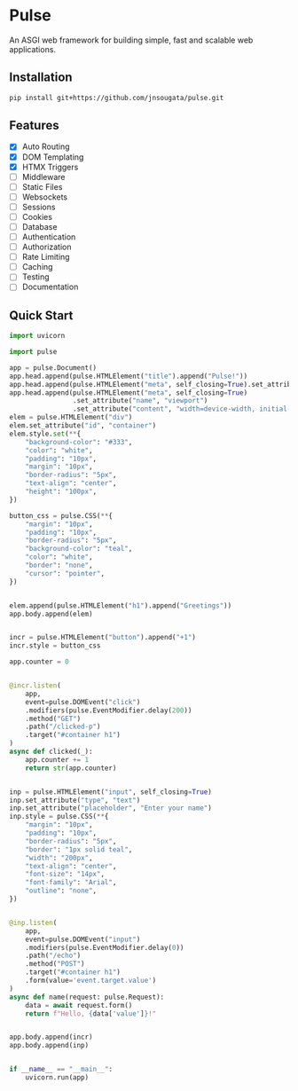 # Pulse

An ASGI web framework for building simple, fast and scalable web applications.


## Installation
```bash
pip install git+https://github.com/jnsougata/pulse.git
```

## Features
- [x] Auto Routing
- [x] DOM Templating
- [x] HTMX Triggers
- [ ] Middleware
- [ ] Static Files
- [ ] Websockets
- [ ] Sessions
- [ ] Cookies
- [ ] Database
- [ ] Authentication
- [ ] Authorization
- [ ] Rate Limiting
- [ ] Caching
- [ ] Testing
- [ ] Documentation

## Quick Start
```python
import uvicorn

import pulse

app = pulse.Document()
app.head.append(pulse.HTMLElement("title").append("Pulse!"))
app.head.append(pulse.HTMLElement("meta", self_closing=True).set_attribute("charset", "utf-8"))
app.head.append(pulse.HTMLElement("meta", self_closing=True)
                .set_attribute("name", "viewport")
                .set_attribute("content", "width=device-width, initial-scale=1.0"))
elem = pulse.HTMLElement("div")
elem.set_attribute("id", "container")
elem.style.set(**{
    "background-color": "#333",
    "color": "white",
    "padding": "10px",
    "margin": "10px",
    "border-radius": "5px",
    "text-align": "center",
    "height": "100px",
})

button_css = pulse.CSS(**{
    "margin": "10px",
    "padding": "10px",
    "border-radius": "5px",
    "background-color": "teal",
    "color": "white",
    "border": "none",
    "cursor": "pointer",
})


elem.append(pulse.HTMLElement("h1").append("Greetings"))
app.body.append(elem)


incr = pulse.HTMLElement("button").append("+1")
incr.style = button_css

app.counter = 0


@incr.listen(
    app,
    event=pulse.DOMEvent("click")
    .modifiers(pulse.EventModifier.delay(200))
    .method("GET")
    .path("/clicked-p")
    .target("#container h1")
)
async def clicked(_):
    app.counter += 1
    return str(app.counter)


inp = pulse.HTMLElement("input", self_closing=True)
inp.set_attribute("type", "text")
inp.set_attribute("placeholder", "Enter your name")
inp.style = pulse.CSS(**{
    "margin": "10px",
    "padding": "10px",
    "border-radius": "5px",
    "border": "1px solid teal",
    "width": "200px",
    "text-align": "center",
    "font-size": "14px",
    "font-family": "Arial",
    "outline": "none",
})


@inp.listen(
    app,
    event=pulse.DOMEvent("input")
    .modifiers(pulse.EventModifier.delay(0))
    .path("/echo")
    .method("POST")
    .target("#container h1")
    .form(value='event.target.value')
)
async def name(request: pulse.Request):
    data = await request.form()
    return f"Hello, {data['value']}!"


app.body.append(incr)
app.body.append(inp)


if __name__ == "__main__":
    uvicorn.run(app)
```